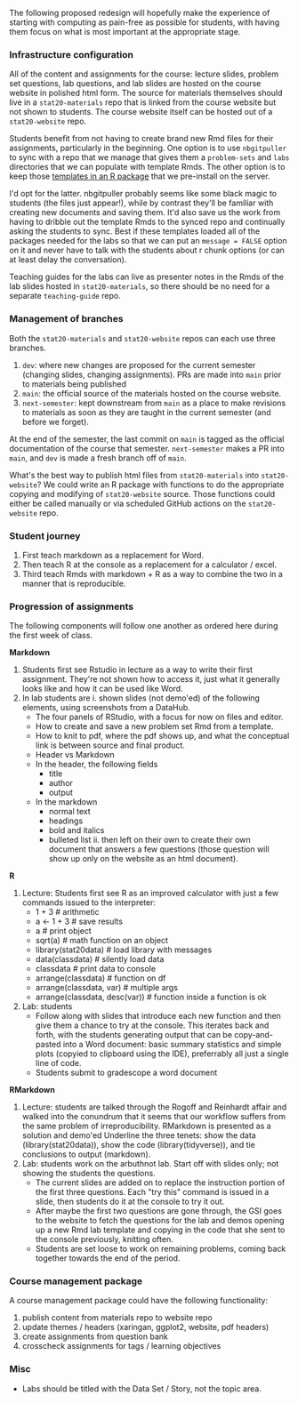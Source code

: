 The following proposed redesign will hopefully make the experience of starting with computing as pain-free as possible for students, with having them focus on what is most important at the appropriate stage.


### Infrastructure configuration

All of the content and assignments for the course: lecture slides, problem set questions, lab questions, and lab slides are hosted on the course website in polished html form. The source for materials themselves should live in a `stat20-materials` repo that is linked from the course website but not shown to students. The course website itself can be hosted out of a `stat20-website` repo.

Students benefit from not having to create brand new Rmd files for their assignments, particularly in the beginning. One option is to use `nbgitpuller` to sync with a repo that we manage that gives them a `problem-sets` and `labs` directories that we can populate with template Rmds. The other option is to keep those [templates in an R package](https://rstudio.github.io/rstudio-extensions/rmarkdown_templates.html) that we pre-install on the server.

I'd opt for the latter. nbgitpuller probably seems like some black magic to students (the files just appear!), while by contrast they'll be familiar with creating new documents and saving them. It'd also save us the work from having to dribble out the template Rmds to the synced repo and continually asking the students to sync. Best if these templates loaded all of the packages needed for the labs so that we can put an `message = FALSE` option on it and never have to talk with the students about r chunk options (or can at least delay the conversation).

Teaching guides for the labs can live as presenter notes in the Rmds of the lab slides hosted in `stat20-materials`, so there should be no need for a separate `teaching-guide` repo.

### Management of branches

Both the `stat20-materials` and `stat20-website` repos can each use three branches.

1. `dev`: where new changes are proposed for the current semester (changing slides, changing assignments). PRs are made into `main` prior to materials being published
2. `main`: the official source of the materials hosted on the course website.
3. `next-semester`: kept downstream from `main` as a place to make revisions to materials as soon as they are taught in the current semester (and before we forget).

At the end of the semester, the last commit on `main` is tagged as the official documentation of the course that semester. `next-semester` makes a PR into `main`, and `dev` is made a fresh branch off of `main`.

What's the best way to publish html files from `stat20-materials` into `stat20-website`? We could write an R package with functions to do the appropriate copying and modifying of `stat20-website` source. Those functions could either be called manually or via scheduled GitHub actions on the `stat20-website` repo.


### Student journey

1. First teach markdown as a replacement for Word.
2. Then teach R at the console as a replacement for a calculator / excel.
3. Third teach Rmds with markdown + R as a way to combine the two in a manner that is reproducible.

### Progression of assignments

The following components will follow one another as ordered here during the first week of class.

**Markdown**

1. Students first see Rstudio in lecture as a way to write their first assignment. They're not shown how to access it, just what it generally looks like and how it can be used like Word.
1. In lab students are
    i. shown slides (not demo'ed) of the following elements, using screenshots from a DataHub.
    - The four panels of RStudio, with a focus for now on files and editor.
    - How to create and save a new problem set Rmd from a template.
    - How to knit to pdf, where the pdf shows up, and what the conceptual link is between source and final product.
    - Header vs Markdown
    - In the header, the following fields
        - title
        - author
        - output
    - In the markdown
        - normal text
        - headings
        - bold and italics
        - bulleted list
    ii. then left on their own to create their own document that answers a few questions (those question will show up only on the website as an html document).

**R**

1. Lecture: Students first see R as an improved calculator with just a few commands issued to the interpreter: 
    - 1 + 3 # arithmetic
    - a <- 1 + 3 # save results
    - a # print object
    - sqrt(a) # math function on an object
    - library(stat20data) # load library with messages
    - data(classdata) # silently load data
    - classdata # print data to console
    - arrange(classdata) # function on df
    - arrange(classdata, var) # multiple args
    - arrange(classdata, desc(var)) # function inside a function is ok
1. Lab: students
    - Follow along with slides that introduce each new function and then give them a chance to try at the console. This iterates back and forth, with the students generating output that can be copy-and-pasted into a Word document: basic summary statistics and simple plots (copyied to clipboard using the IDE), preferrably all just a single line of code.
    - Students submit to gradescope a word document
    
**RMarkdown**

1. Lecture: students are talked through the Rogoff and Reinhardt affair and walked into the conundrum that it seems that our workflow suffers from the same problem of irreproducibility. RMarkdown is presented as a solution and demo'ed Underline the three tenets: show the data (library(stat20data)), show the code (library(tidyverse)), and tie conclusions to output (markdown).
1. Lab: students work on the arbuthnot lab. Start off with slides only; not showing the students the questions.
    - The current slides are added on to replace the instruction portion of the first three questions. Each "try this" command is issued in a slide, then students do it at the console to try it out.
    - After maybe the first two questions are gone through, the GSI goes to the website to fetch the questions for the lab and demos opening up a new Rmd lab template and copying in the code that she sent to the console previously, knitting often.
    - Students are set loose to work on remaining problems, coming back together towards the end of the period.


### Course management package

A course management package could have the following functionality:

1. publish content from materials repo to website repo
2. update themes / headers (xaringan, ggplot2, website, pdf headers)
3. create assignments from question bank
4. crosscheck assignments for tags / learning objectives


### Misc

- Labs should be titled with the Data Set / Story, not the topic area.
